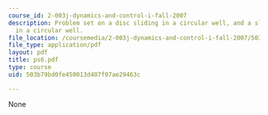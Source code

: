 ```yaml
---
course_id: 2-003j-dynamics-and-control-i-fall-2007
description: Problem set on a disc sliding in a circular well, and a slender rod sliding
  in a circular well.
file_location: /coursemedia/2-003j-dynamics-and-control-i-fall-2007/503b79bd0fe450013d407f97ae29463c_ps6.pdf
file_type: application/pdf
layout: pdf
title: ps6.pdf
type: course
uid: 503b79bd0fe450013d407f97ae29463c

---
```

None